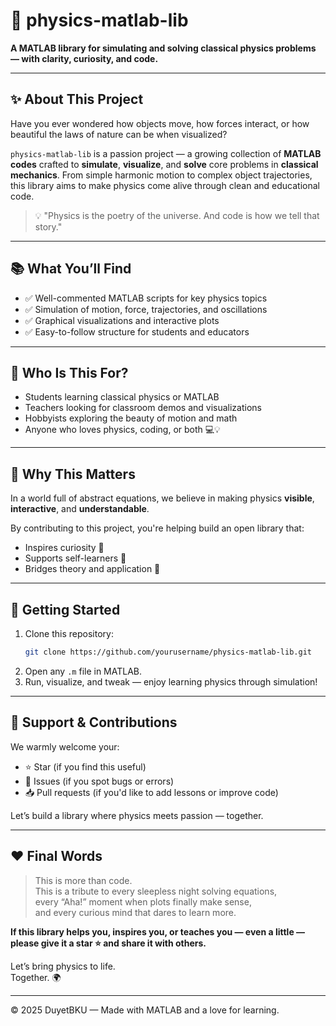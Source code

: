 # 🌌 physics-matlab-lib

**A MATLAB library for simulating and solving classical physics problems — with clarity, curiosity, and code.**

---

## ✨ About This Project

Have you ever wondered how objects move, how forces interact, or how beautiful the laws of nature can be when visualized?

`physics-matlab-lib` is a passion project — a growing collection of **MATLAB codes** crafted to **simulate**, **visualize**, and **solve** core problems in **classical mechanics**. From simple harmonic motion to complex object trajectories, this library aims to make physics come alive through clean and educational code.

> 💡 "Physics is the poetry of the universe. And code is how we tell that story."

---

## 📚 What You’ll Find

- ✅ Well-commented MATLAB scripts for key physics topics  
- ✅ Simulation of motion, force, trajectories, and oscillations  
- ✅ Graphical visualizations and interactive plots  
- ✅ Easy-to-follow structure for students and educators

---

## 🎯 Who Is This For?

- Students learning classical physics or MATLAB  
- Teachers looking for classroom demos and visualizations  
- Hobbyists exploring the beauty of motion and math  
- Anyone who loves physics, coding, or both 💻💡

---

## 🧠 Why This Matters

In a world full of abstract equations, we believe in making physics **visible**, **interactive**, and **understandable**.

By contributing to this project, you're helping build an open library that:
- Inspires curiosity 👀  
- Supports self-learners 📖  
- Bridges theory and application 🧪

---

## 🚀 Getting Started

1. Clone this repository:
   ```bash
   git clone https://github.com/yourusername/physics-matlab-lib.git
   ```
2. Open any `.m` file in MATLAB.
3. Run, visualize, and tweak — enjoy learning physics through simulation!

---

## 🙌 Support & Contributions

We warmly welcome your:
- ⭐ Star (if you find this useful)
- 🐛 Issues (if you spot bugs or errors)
- 📥 Pull requests (if you'd like to add lessons or improve code)

Let’s build a library where physics meets passion — together.

---

## ❤️ Final Words

> This is more than code.  
> This is a tribute to every sleepless night solving equations,  
> every “Aha!” moment when plots finally make sense,  
> and every curious mind that dares to learn more.

**If this library helps you, inspires you, or teaches you — even a little —  
please give it a star ⭐ and share it with others.**

Let’s bring physics to life.  
Together. 🌍

---

© 2025 DuyetBKU — Made with MATLAB and a love for learning.
